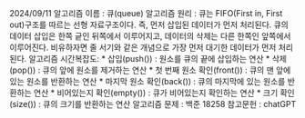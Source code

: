2024/09/11
알고리즘 이름 : 큐(queue)
알고리즘 원리 : 큐는 FIFO(First in, First out)구조를 따르는 선형 자료구조이다. 즉, 먼저 삽입된 데이터가 먼저 처리된다. 큐의 데이터 삽입은 한쪽 긑인 뒤쪽에서 이루어지고, 데이터의 삭제는 다른 한쪽인 앞쪽에서 이루어진다. 비유하자면 줄 서기와 같은 개념으로 가장 먼저 대기한 데이터가 먼저 처리된다.
알고리즘 시간복잡도:
    * 삽입(push())                  : 원소를 큐의 끝에 삽입하는 연산
    * 삭제(pop())                   : 큐의 앞에 원소를 제거하는 연산
    * 첫 번째 원소 확인(front())    : 큐의 맨 앞에 있는 원소를 반환하는 연산
    * 마지막 원소 확인(back())      : 큐의 마지막에 있는 원소를 반환하는 연산
    * 비어있는지 확인(empty())      : 큐가 비어있는지 확인하는 연산
    * 크기 확인(size())             : 큐의 크기를 반환하는 연산
알고리즘 문제 : 백준 18258
참고문헌 : chatGPT